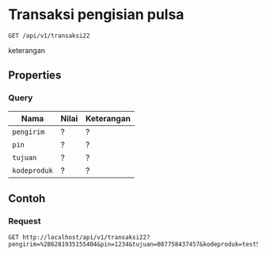 # Transaksi pengisian pulsa
```http
GET /api/v1/transaksi22
```
keterangan
## Properties
### Query
Nama  | Nilai | Keterangan
--- | --- | ---
<code>pengirim</code> | ? | ?
<code>pin</code> | ? | ?
<code>tujuan</code> | ? | ?
<code>kodeproduk</code> | ? | ?

## Contoh

### Request
```http
GET http://localhost/api/v1/transaksi22?pengirim=%2B6281935155404&pin=1234&tujuan=087758437457&kodeproduk=test5
```
